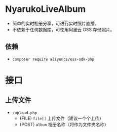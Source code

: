 # NyarukoLiveAlbum
- 简单的实时相册分享，可进行实时照片直播。
- 不依赖于任何数据库，可使用阿里云 OSS 存储照片。

## 依赖
- `composer require aliyuncs/oss-sdk-php`

# 接口

## 上传文件
- `/upload.php`
    - (FILE) `file[]` 上传文件（建议一个个上传）
    - (POST) `album` 相册名称（将作为文件夹名称）